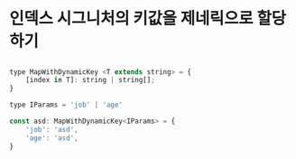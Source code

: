 # 인덱스 시그니처의 키값을 제네릭으로 할당하기

##

```js
type MapWithDynamicKey <T extends string> = {
    [index in T]: string | string[];
}

type IParams = 'job' | 'age'

const asd: MapWithDynamicKey<IParams> = {
    'job': 'asd',
    'age': 'asd',
}
```
